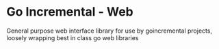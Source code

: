 Go Incremental - Web
======

General purpose web interface library for use by goincremental projects, loosely wrapping best in class go web libraries
